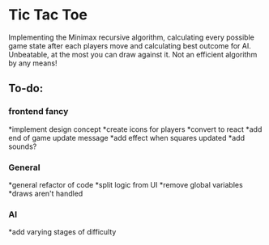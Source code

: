 # Tic Tac Toe
Implementing the Minimax recursive algorithm, calculating every possible game state after each players move and calculating best outcome for AI.
Unbeatable, at the most you can draw against it.
Not an efficient algorithm by any means!

## To-do:
### frontend fancy
*implement design concept
*create icons for players
*convert to react
*add end of game update message
*add effect when squares updated
*add sounds?

### General
*general refactor of code
*split logic from UI
*remove global variables
*draws aren't handled

### AI
*add varying stages of difficulty

